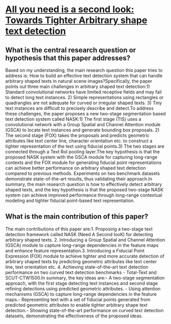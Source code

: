 # [All you need is a second look: Towards Tighter Arbitrary shape text   detection](https://arxiv.org/abs/2004.12436)

## What is the central research question or hypothesis that this paper addresses?

Based on my understanding, the main research question this paper tries to address is: How to build an effective text detection system that can handle arbitrary shaped texts in natural scene images?Specifically, the paper points out three main challenges in arbitrary shaped text detection:1) Standard convolutional networks have limited receptive fields and may fail to detect long text instances. 2) Simple representations using rectangles or quadrangles are not adequate for curved or irregular shaped texts. 3) Tiny text instances are difficult to precisely describe and detect.To address these challenges, the paper proposes a new two-stage segmentation based text detection system called NASK:1) The first stage (TIS) uses a convolutional network with a Group Spatial and Channel Attention module (GSCA) to locate text instances and generate bounding box proposals. 2) The second stage (FOX) takes the proposals and predicts geometric attributes like text center line, character orientation etc. to construct a tighter representation of the text using fiducial points.3) The two stages are connected through a Text RoI pooling layer.The key hypothesis is that the proposed NASK system with the GSCA module for capturing long-range contexts and the FOX module for generating fiducial point representations can achieve better performance on arbitrary shaped text detection compared to previous methods. Experiments on two benchmark datasets demonstrate state-of-the-art results, thus validating their approach.In summary, the main research question is how to effectively detect arbitrary shaped texts, and the key hypothesis is that the proposed two-stage NASK system can achieve improved performance through long-range contextual modeling and tighter fiducial point-based text representation.


## What is the main contribution of this paper?

The main contributions of this paper are:1. Proposing a two-stage text detection framework called NASK (Need A Second looK) for detecting arbitrary shaped texts. 2. Introducing a Group Spatial and Channel Attention (GSCA) module to capture long-range dependencies in the feature maps and enhance feature representation.3. Introducing a Fiducial Point Expression (FOX) module to achieve tighter and more accurate detection of arbitrary shaped texts by predicting geometric attributes like text center line, text orientation etc.  4. Achieving state-of-the-art text detection performance on two curved text detection benchmarks - Total-Text and SCUT-CTW1500.In summary, the key ideas are:- A two-stage segmentation approach, with the first stage detecting text instances and second stage refining detections using predicted geometric attributes. - Using attention mechanisms (GSCA) to capture long-range dependencies in the feature maps.- Representing text with a set of fiducial points generated from predicted geometric attributes to enable tighter arbitrary shape text detection.- Showing state-of-the-art performance on curved text detection datasets, demonstrating the effectiveness of the proposed ideas.
